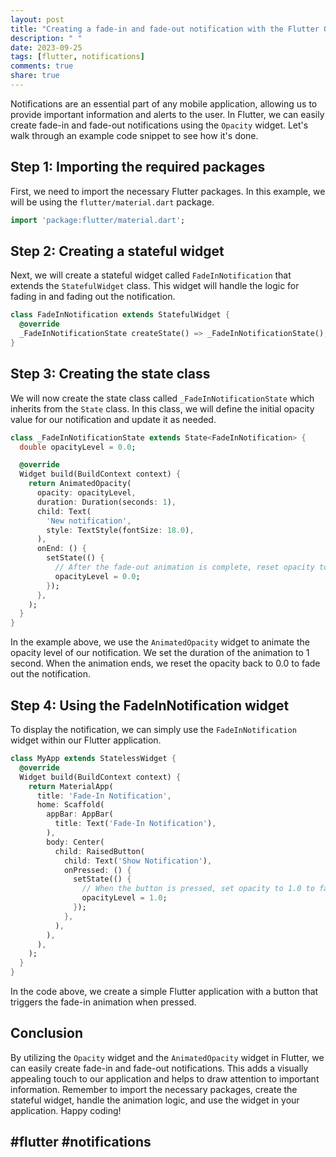 ```yaml
---
layout: post
title: "Creating a fade-in and fade-out notification with the Flutter Opacity widget"
description: " "
date: 2023-09-25
tags: [flutter, notifications]
comments: true
share: true
---
```


Notifications are an essential part of any mobile application, allowing us to provide important information and alerts to the user. In Flutter, we can easily create fade-in and fade-out notifications using the `Opacity` widget. Let's walk through an example code snippet to see how it's done.

## Step 1: Importing the required packages
First, we need to import the necessary Flutter packages. In this example, we will be using the `flutter/material.dart` package. 

```dart
import 'package:flutter/material.dart';
```

## Step 2: Creating a stateful widget
Next, we will create a stateful widget called `FadeInNotification` that extends the `StatefulWidget` class. This widget will handle the logic for fading in and fading out the notification.

```dart
class FadeInNotification extends StatefulWidget {
  @override
  _FadeInNotificationState createState() => _FadeInNotificationState();
}
```

## Step 3: Creating the state class
We will now create the state class called `_FadeInNotificationState` which inherits from the `State` class. In this class, we will define the initial opacity value for our notification and update it as needed.

```dart
class _FadeInNotificationState extends State<FadeInNotification> {
  double opacityLevel = 0.0;

  @override
  Widget build(BuildContext context) {
    return AnimatedOpacity(
      opacity: opacityLevel,
      duration: Duration(seconds: 1),
      child: Text(
        'New notification',
        style: TextStyle(fontSize: 18.0),
      ),
      onEnd: () {
        setState(() {
          // After the fade-out animation is complete, reset opacity to 0.0
          opacityLevel = 0.0;
        });
      },
    );
  }
}
```

In the example above, we use the `AnimatedOpacity` widget to animate the opacity level of our notification. We set the duration of the animation to 1 second. When the animation ends, we reset the opacity back to 0.0 to fade out the notification.

## Step 4: Using the FadeInNotification widget
To display the notification, we can simply use the `FadeInNotification` widget within our Flutter application.

```dart
class MyApp extends StatelessWidget {
  @override
  Widget build(BuildContext context) {
    return MaterialApp(
      title: 'Fade-In Notification',
      home: Scaffold(
        appBar: AppBar(
          title: Text('Fade-In Notification'),
        ),
        body: Center(
          child: RaisedButton(
            child: Text('Show Notification'),
            onPressed: () {
              setState(() {
                // When the button is pressed, set opacity to 1.0 to fade in the notification
                opacityLevel = 1.0;
              });
            },
          ),
        ),
      ),
    );
  }
}
```

In the code above, we create a simple Flutter application with a button that triggers the fade-in animation when pressed.

## Conclusion
By utilizing the `Opacity` widget and the `AnimatedOpacity` widget in Flutter, we can easily create fade-in and fade-out notifications. This adds a visually appealing touch to our application and helps to draw attention to important information. Remember to import the necessary packages, create the stateful widget, handle the animation logic, and use the widget in your application. Happy coding!

## #flutter #notifications